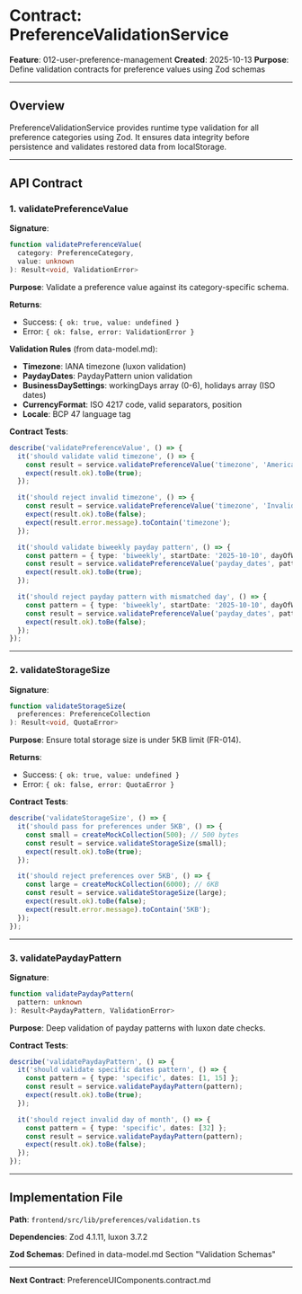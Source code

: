 # Contract: PreferenceValidationService

**Feature**: 012-user-preference-management
**Created**: 2025-10-13
**Purpose**: Define validation contracts for preference values using Zod schemas

---

## Overview

PreferenceValidationService provides runtime type validation for all preference categories using Zod. It ensures data integrity before persistence and validates restored data from localStorage.

---

## API Contract

### 1. validatePreferenceValue

**Signature**:

```typescript
function validatePreferenceValue(
  category: PreferenceCategory,
  value: unknown
): Result<void, ValidationError>
```

**Purpose**: Validate a preference value against its category-specific schema.

**Returns**:
- Success: `{ ok: true, value: undefined }`
- Error: `{ ok: false, error: ValidationError }`

**Validation Rules** (from data-model.md):
- **Timezone**: IANA timezone (luxon validation)
- **PaydayDates**: PaydayPattern union validation
- **BusinessDaySettings**: workingDays array (0-6), holidays array (ISO dates)
- **CurrencyFormat**: ISO 4217 code, valid separators, position
- **Locale**: BCP 47 language tag

**Contract Tests**:

```typescript
describe('validatePreferenceValue', () => {
  it('should validate valid timezone', () => {
    const result = service.validatePreferenceValue('timezone', 'America/New_York');
    expect(result.ok).toBe(true);
  });

  it('should reject invalid timezone', () => {
    const result = service.validatePreferenceValue('timezone', 'InvalidTZ');
    expect(result.ok).toBe(false);
    expect(result.error.message).toContain('timezone');
  });

  it('should validate biweekly payday pattern', () => {
    const pattern = { type: 'biweekly', startDate: '2025-10-10', dayOfWeek: 5 };
    const result = service.validatePreferenceValue('payday_dates', pattern);
    expect(result.ok).toBe(true);
  });

  it('should reject payday pattern with mismatched day', () => {
    const pattern = { type: 'biweekly', startDate: '2025-10-10', dayOfWeek: 1 }; // Oct 10 is Friday (5), not Monday (1)
    const result = service.validatePreferenceValue('payday_dates', pattern);
    expect(result.ok).toBe(false);
  });
});
```

---

### 2. validateStorageSize

**Signature**:

```typescript
function validateStorageSize(
  preferences: PreferenceCollection
): Result<void, QuotaError>
```

**Purpose**: Ensure total storage size is under 5KB limit (FR-014).

**Returns**:
- Success: `{ ok: true, value: undefined }`
- Error: `{ ok: false, error: QuotaError }`

**Contract Tests**:

```typescript
describe('validateStorageSize', () => {
  it('should pass for preferences under 5KB', () => {
    const small = createMockCollection(500); // 500 bytes
    const result = service.validateStorageSize(small);
    expect(result.ok).toBe(true);
  });

  it('should reject preferences over 5KB', () => {
    const large = createMockCollection(6000); // 6KB
    const result = service.validateStorageSize(large);
    expect(result.ok).toBe(false);
    expect(result.error.message).toContain('5KB');
  });
});
```

---

### 3. validatePaydayPattern

**Signature**:

```typescript
function validatePaydayPattern(
  pattern: unknown
): Result<PaydayPattern, ValidationError>
```

**Purpose**: Deep validation of payday patterns with luxon date checks.

**Contract Tests**:

```typescript
describe('validatePaydayPattern', () => {
  it('should validate specific dates pattern', () => {
    const pattern = { type: 'specific', dates: [1, 15] };
    const result = service.validatePaydayPattern(pattern);
    expect(result.ok).toBe(true);
  });

  it('should reject invalid day of month', () => {
    const pattern = { type: 'specific', dates: [32] };
    const result = service.validatePaydayPattern(pattern);
    expect(result.ok).toBe(false);
  });
});
```

---

## Implementation File

**Path**: `frontend/src/lib/preferences/validation.ts`

**Dependencies**: Zod 4.1.11, luxon 3.7.2

**Zod Schemas**: Defined in data-model.md Section "Validation Schemas"

---

**Next Contract**: PreferenceUIComponents.contract.md
